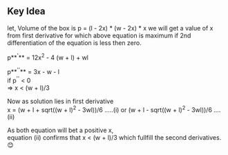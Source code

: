 ## Key Idea
let, Volume of the box is p = (l - 2x) * (w - 2x) * x
we will get a value of x from first derivative for which above equation is maximum
if 2nd differentiation of the equation is less then zero. 

p**<sup>'</sup>** = 12x<sup>2</sup> - 4 (w + l) + wl
  
p**<sup>''</sup>** = 3x - w - l<br>
if p<sup>''</sup> < 0<br>
=> x < (w + l)/3<br>

Now as solution lies in first derivative<br>
x = (w + l + sqrt((w + l)<sup>2</sup> - 3wl))/6 .....(i) or (w + l - sqrt((w + l)<sup>2</sup> - 3wl))/6 ....(ii)

As both equation will bet a positive x,<br>
equation (ii) confirms that x < (w + l)/3 which fullfill the second derivatives. :blush:
